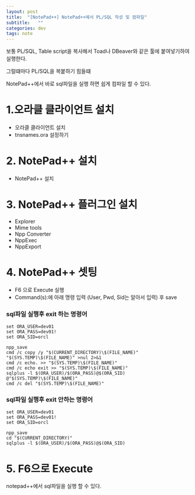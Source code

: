 ```yaml
---
layout: post
title:  "[NotePad++] NotePad++에서 PL/SQL 작성 및 컴파일"
subtitle:   ""
categories: dev
tags: note
--- 
```



보통 PL/SQL, Table script을 복사해서 Toad나 DBeaver와 같은 툴에 붙여넣기하여 실행한다.

그럴떄마다 PL/SQL을 복붙하기 힘들떄

NotePad++에서 바로 sql파일을 실행 하면 쉽게 컴파일 할 수 있다.





# 1.오라클 클라이언트 설치

- 오라클 클라이언트 설치
- tnsnames.ora 설정하기

# 2. NotePad++ 설치

- NotePad++ 설치

# 3. NotePad++ 플러그인 설치

- Explorer
- Mime tools
- Npp Converter
- NppExec
- NppExport


# 4. NotePad++ 셋팅

- F6 으로 Execute 실행
- Command(s):에 아래 명령 입력 (User, Pwd, Sid는 알아서 입력) 후 save

### sql파일 실행후 exit 하는 명령어
```
set ORA_USER=dev01
set ORA_PASS=dev01!
set ORA_SID=orcl

npp_save
cmd /c copy /y "$(CURRENT_DIRECTORY)\$(FILE_NAME)" "$(SYS.TEMP)\$(FILE_NAME)" >nul 2>&1
cmd /c echo. >> "$(SYS.TEMP)\$(FILE_NAME)"
cmd /c echo exit >> "$(SYS.TEMP)\$(FILE_NAME)"
sqlplus -l $(ORA_USER)/$(ORA_PASS)@$(ORA_SID) @"$(SYS.TEMP)\$(FILE_NAME)"
cmd /c del "$(SYS.TEMP)\$(FILE_NAME)"
```

### sql파일 실행후 exit 안하는 명령어
```
set ORA_USER=dev01
set ORA_PASS=dev01!
set ORA_SID=orcl

npp_save
cd "$(CURRENT_DIRECTORY)"
sqlplus -l $(ORA_USER)/$(ORA_PASS)@$(ORA_SID)
```


# 5. F6으로 Execute

notepad++에서 sql파일을 실행 할 수 있다.

